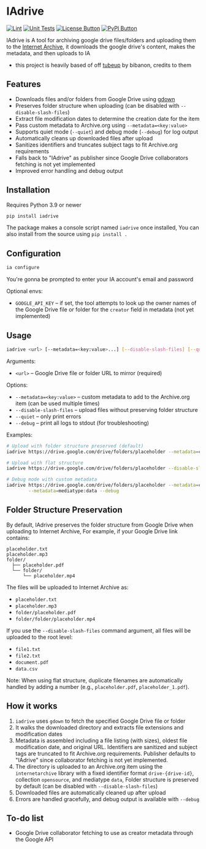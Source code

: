 [License Button]: https://img.shields.io/badge/License-MIT-black
[License Link]: https://github.com/Andres9890/iadrive/blob/main/LICENSE 'MIT License.'

[PyPI Button]: https://img.shields.io/pypi/v/iadrive?color=yellow&label=PyPI
[PyPI Link]: https://pypi.org/project/iadrive/ 'PyPI Package.'

# IAdrive
[![Lint](https://github.com/Andres9890/iadrive/actions/workflows/lint.yml/badge.svg)](https://github.com/Andres9890/iadrive/actions/workflows/lint.yml)
[![Unit Tests](https://github.com/Andres9890/iadrive/actions/workflows/unit-test.yml/badge.svg)](https://github.com/Andres9890/iadrive/actions/workflows/unit-test.yml)
[![License Button]][License Link]
[![PyPI Button]][PyPI Link]

IAdrive is A tool for archiving google drive files/folders and uploading them to the [Internet Archive](https://archive.org/), it downloads
the google drive's content, makes the metadata, and then uploads to IA

- this project is heavily based of off [tubeup](https://github.com/bibanon/tubeup) by bibanon, credits to them

## Features

- Downloads files and/or folders from Google Drive using [gdown](https://github.com/wkentaro/gdown)
- Preserves folder structure when uploading (can be disabled with `--disable-slash-files`)
- Extract file modification dates to determine the creation date for the item
- Pass custom metadata to Archive.org using `--metadata=<key:value>`
- Supports quiet mode (`--quiet`) and debug mode (`--debug`) for log output
- Automatically cleans up downloaded files after upload
- Sanitizes identifiers and truncates subject tags to fit Archive.org requirements
- Falls back to "IAdrive" as publisher since Google Drive collaborators fetching is not yet implemented
- Improved error handling and debug output

## Installation

Requires Python 3.9 or newer

```bash
pip install iadrive
```

The package makes a console script named `iadrive` once installed, You can also install from the source using `pip install .`

## Configuration

```bash
ia configure
```

You're gonna be prompted to enter your IA account's email and password

Optional envs:

- `GOOGLE_API_KEY` – if set, the tool attempts to look up the owner names of
  the Google Drive file or folder for the `creator` field in metadata (not yet implemented)

## Usage

```bash
iadrive <url> [--metadata=<key:value>...] [--disable-slash-files] [--quiet] [--debug]
```

Arguments:

- `<url>` – Google Drive file or folder URL to mirror (required)

Options:

- `--metadata=<key:value>` – custom metadata to add to the Archive.org item (can be used multiple times)
- `--disable-slash-files` – upload files without preserving folder structure
- `--quiet` – only print errors
- `--debug` – print all logs to stdout (for troubleshooting)

Examples:

```bash
# Upload with folder structure preserved (default)
iadrive https://drive.google.com/drive/folders/placeholder --metadata=collection:placeholder

# Upload with flat structure
iadrive https://drive.google.com/drive/folders/placeholder --disable-slash-files

# Debug mode with custom metadata
iadrive https://drive.google.com/drive/folders/placeholder --metadata=collection:placeholder \
        --metadata=mediatype:data --debug
```

## Folder Structure Preservation

By default, IAdrive preserves the folder structure from Google Drive when uploading to Internet Archive, For example, if your Google Drive link contains:

```
placeholder.txt
placeholder.mp3
folder/
  ├── placeholder.pdf
  └── folder/
      └── placeholder.mp4
```

The files will be uploaded to Internet Archive as:
- `placeholder.txt`
- `placeholder.mp3`
- `folder/placeholder.pdf`
- `folder/folder/placeholder.mp4`

If you use the `--disable-slash-files` command argument, all files will be uploaded to the root level:
- `file1.txt`
- `file2.txt`
- `document.pdf`
- `data.csv`

Note: When using flat structure, duplicate filenames are automatically handled by adding a number (e.g., `placeholder.pdf`, `placeholder_1.pdf`).

## How it works

1. `iadrive` uses `gdown` to fetch the specified Google Drive file or folder
2. It walks the downloaded directory and extracts file extensions and modification dates
3. Metadata is assembled including a file listing (with sizes), oldest file modification date, and original URL. Identifiers are sanitized and subject tags are truncated to fit Archive.org requirements. Publisher defaults to "IAdrive" since collaborator fetching is not yet implemented.
4. The directory is uploaded to an Archive.org item using the `internetarchive` library with a fixed identifier format `drive-{drive-id}`, collection `opensource`, and mediatype `data`, Folder structure is preserved by default (can be disabled with `--disable-slash-files`)
5. Downloaded files are automatically cleaned up after upload
6. Errors are handled gracefully, and debug output is available with `--debug`

## To-do list

- Google Drive collaborator fetching to use as creator metadata through the Google API